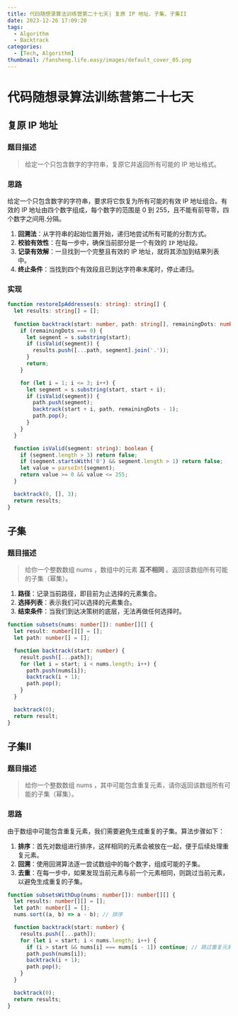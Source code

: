 ```yaml
---
title: 代码随想录算法训练营第二十七天| 复原 IP 地址、子集、子集II
date: 2023-12-26 17:09:20
tags:
  - Algorithm
  - Backtrack
categories:
  - [Tech, Algorithm]
thumbnail: /fansheng.life.easy/images/default_cover_05.png
---
```


# 代码随想录算法训练营第二十七天

## 复原 IP 地址

### 题目描述

> 给定一个只包含数字的字符串，复原它并返回所有可能的 IP 地址格式。

### 思路

给定一个只包含数字的字符串，要求将它恢复为所有可能的有效 IP 地址组合。有效的 IP 地址由四个数字组成，每个数字的范围是 0 到 255，且不能有前导零，四个数字之间用.分隔。

1. **回溯法**：从字符串的起始位置开始，递归地尝试所有可能的分割方式。
2. **校验有效性**：在每一步中，确保当前部分是一个有效的 `IP` 地址段。
3. **记录有效解**：一旦找到一个完整且有效的 IP 地址，就将其添加到结果列表中。
4. **终止条件**：当找到四个有效段且已到达字符串末尾时，停止递归。

### 实现

```typescript
function restoreIpAddresses(s: string): string[] {
  let results: string[] = [];
  
  function backtrack(start: number, path: string[], remainingDots: number) {
    if (remainingDots === 0) {
      let segment = s.substring(start);
      if (isValid(segment)) {
        results.push([...path, segment].join('.'));
      }
      return;
    }

    for (let i = 1; i <= 3; i++) {
      let segment = s.substring(start, start + i);
      if (isValid(segment)) {
        path.push(segment);
        backtrack(start + i, path, remainingDots - 1);
        path.pop();
      }
    }
  }

  function isValid(segment: string): boolean {
    if (segment.length > 3) return false;
    if (segment.startsWith('0') && segment.length > 1) return false;
    let value = parseInt(segment);
    return value >= 0 && value <= 255;
  }

  backtrack(0, [], 3);
  return results;
}
```

## 子集

### 题目描述

> 给你一个整数数组 nums ，数组中的元素 **互不相同** 。返回该数组所有可能的子集（幂集）。

1. **路径**：记录当前路径，即目前为止选择的元素集合。
2. **选择列表**：表示我们可以选择的元素集合。
3. **结束条件**：当我们到达决策树的底层，无法再做任何选择时。

```typescript
function subsets(nums: number[]): number[][] {
  let result: number[][] = [];
  let path: number[] = [];

  function backtrack(start: number) {
    result.push([...path]);
    for (let i = start; i < nums.length; i++) {
      path.push(nums[i]);
      backtrack(i + 1);
      path.pop();
    }
  }

  backtrack(0);
  return result;
}
```

## 子集II

### 题目描述

> 给你一个整数数组 nums ，其中可能包含重复元素，请你返回该数组所有可能的子集（幂集）。

### 思路

由于数组中可能包含重复元素，我们需要避免生成重复的子集。算法步骤如下：

1. **排序**：首先对数组进行排序，这样相同的元素会被放在一起，便于后续处理重复元素。
2. **回溯**：使用回溯算法逐一尝试数组中的每个数字，组成可能的子集。
3. **去重**：在每一步中，如果发现当前元素与前一个元素相同，则跳过当前元素，以避免生成重复的子集。

```typescript
function subsetsWithDup(nums: number[]): number[][] {
  let results: number[][] = [];
  let path: number[] = [];
  nums.sort((a, b) => a - b); // 排序

  function backtrack(start: number) {
    results.push([...path]);
    for (let i = start; i < nums.length; i++) {
      if (i > start && nums[i] === nums[i - 1]) continue; // 跳过重复元素
      path.push(nums[i]);
      backtrack(i + 1);
      path.pop();
    }
  }

  backtrack(0);
  return results;
}
```
